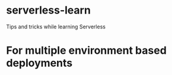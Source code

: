 # serverless-learn
Tips and tricks while learning Serverless


# For multiple environment based deployments
